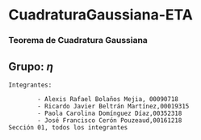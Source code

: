 # CuadraturaGaussiana-ETA

### Teorema de Cuadratura Gaussiana
## Grupo: $\eta$
    Integrantes:

            - Alexis Rafael Bolaños Mejia, 00090718
            - Ricardo Javier Beltrán Martínez,00019315
            - Paola Carolina Domínguez Díaz,00352318
            - José Francisco Cerón Pouzeaud,00161218
    Sección 01, todos los integrantes

